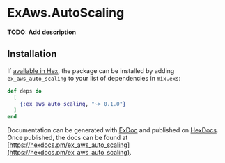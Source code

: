 # ExAws.AutoScaling

**TODO: Add description**

## Installation

If [available in Hex](https://hex.pm/docs/publish), the package can be installed
by adding `ex_aws_auto_scaling` to your list of dependencies in `mix.exs`:

```elixir
def deps do
  [
    {:ex_aws_auto_scaling, "~> 0.1.0"}
  ]
end
```

Documentation can be generated with [ExDoc](https://github.com/elixir-lang/ex_doc)
and published on [HexDocs](https://hexdocs.pm). Once published, the docs can
be found at [https://hexdocs.pm/ex_aws_auto_scaling](https://hexdocs.pm/ex_aws_auto_scaling).

